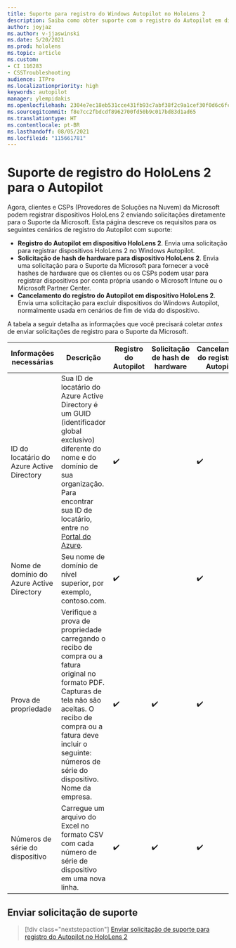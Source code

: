 ```yaml
---
title: Suporte para registro do Windows Autopilot no HoloLens 2
description: Saiba como obter suporte com o registro do Autopilot em dispositivos HoloLens 2.
author: joyjaz
ms.author: v-jjaswinski
ms.date: 5/20/2021
ms.prod: hololens
ms.topic: article
ms.custom:
- CI 116283
- CSSTroubleshooting
audience: ITPro
ms.localizationpriority: high
keywords: autopilot
manager: ylempidakis
ms.openlocfilehash: 2304e7ec18eb531cce431fb93c7abf38f2c9a1cef30f0d6c6fcaac6c95281f8e
ms.sourcegitcommit: f8e7cc2fbdcdf8962700fd50b9c017bd83d1ad65
ms.translationtype: HT
ms.contentlocale: pt-BR
ms.lasthandoff: 08/05/2021
ms.locfileid: "115661781"
---
```

# <a name="hololens-2-registration-support-for-autopilot"></a>Suporte de registro do HoloLens 2 para o Autopilot

Agora, clientes e CSPs (Provedores de Soluções na Nuvem) da Microsoft podem registrar dispositivos HoloLens 2 enviando solicitações diretamente para o Suporte da Microsoft. Esta página descreve os requisitos para os seguintes cenários de registro do Autopilot com suporte:

- **Registro do Autopilot em dispositivo HoloLens 2**. Envia uma solicitação para registrar dispositivos HoloLens 2 no Windows Autopilot.
- **Solicitação de hash de hardware para dispositivo HoloLens 2**. Envia uma solicitação para o Suporte da Microsoft para fornecer a você hashes de hardware que os clientes ou os CSPs podem usar para registrar dispositivos por conta própria usando o Microsoft Intune ou o Microsoft Partner Center.
- **Cancelamento do registro do Autopilot em dispositivo HoloLens 2**. Envia uma solicitação para excluir dispositivos do Windows Autopilot, normalmente usada em cenários de fim de vida do dispositivo.

A tabela a seguir detalha as informações que você precisará coletar *antes* de enviar solicitações de registro para o Suporte da Microsoft.

| Informações necessárias | Descrição | Registro do Autopilot  | Solicitação de hash de hardware | Cancelamento do registro do Autopilot |
------------|-------------------------------|--------------------------------------------------|------------------------------|--------------------------------|
|  ID do locatário do Azure Active Directory    |    Sua ID de locatário do Azure Active Directory é um GUID (identificador global exclusivo) diferente do nome e do domínio de sua organização.    Para encontrar sua ID de locatário, entre no [Portal do Azure](https://portal.azure.com/#blade/Microsoft_AAD_IAM/ActiveDirectoryMenuBlade/Properties).    |     ✔️                         |                              |                         ✔️                        |
|  Nome de domínio do Azure Active Directory    |   Seu nome de domínio de nível superior, por exemplo, contoso.com.    |     ✔️                         |                              |                         ✔️                        |
|  Prova de propriedade    |   Verifique a prova de propriedade carregando o recibo de compra ou a fatura original no formato PDF. Capturas de tela não são aceitas. O recibo de compra ou a fatura deve incluir o seguinte: números de série do dispositivo. Nome da empresa.     |     ✔️                         |              ✔️                |                         ✔️                        |
|  Números de série do dispositivo    |   Carregue um arquivo do Excel no formato CSV com cada número de série de dispositivo em uma nova linha.     |     ✔️                         |              ✔️                |                         ✔️                        |

## <a name="submit-support-requests"></a>Enviar solicitação de suporte

> [!div class="nextstepaction"]
> [Enviar solicitação de suporte para registro do Autopilot no HoloLens 2](https://prod.support.services.microsoft.com/supportrequestform/0d8bf192-cab7-6d39-143d-5a17840b9f5f)
